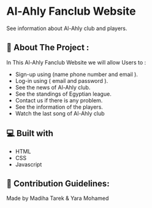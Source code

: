 <h1  id="title">Al-Ahly Fanclub Website</h1>

<p id="description">See information about Al-Ahly club and players.</p>

  
  
<h2>🧐  About The Project : </h2>

In This Al-Ahly Fanclub Website we will allow Users to :

*   Sign-up using (name phone number and email ).
*   Log-in using ( email and password ).
*   See the news of Al-Ahly club.
*   See the standings of Egyptian league.
*   Contact us if there is any problem.
*   See the information of the players.
*   Watch the last song of Al-Ahly club


<h2>💻 Built with</h2>


*   HTML
*   CSS
*   Javascript




<h2>🍰 Contribution Guidelines:</h2>

Made by Madiha Tarek & Yara Mohamed
